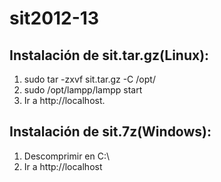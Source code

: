 sit2012-13
==========
## Instalación de sit.tar.gz(Linux): ##
1. sudo tar -zxvf sit.tar.gz -C /opt/
2. sudo /opt/lampp/lampp start
3. Ir a http://localhost.
## Instalación de sit.7z(Windows): ##
1. Descomprimir en C:\
2. Ir a http://localhost

